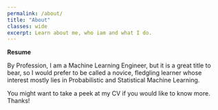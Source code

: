 ```yaml
---
permalink: /about/
title: "About"
classes: wide
excerpt: Learn about me, who iam and what I do. 
---
```

**Resume**

<!-- 📃 You can find my [Resume](https://drive.google.com/file/d/1a20srnBPEXdMic148lRYL2j6VwIg_88H/view?usp=sharing) here. -->

By Profession, I am a Machine Learning Engineer, but it is a great title to bear, so I would prefer to be called a novice, fledgling learner whose interest mostly lies in Probabilistic and Statistical Machine Learning.

You might want to take a peek at my CV if you would like to know more. Thanks!


